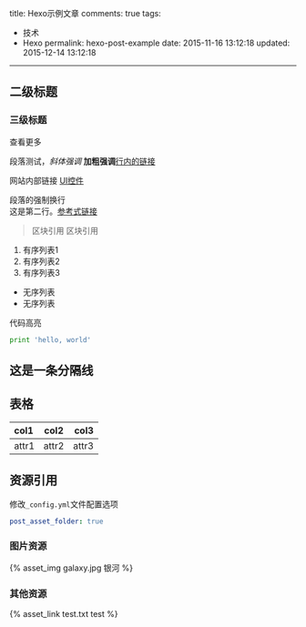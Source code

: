 title: Hexo示例文章
comments: true
tags:
  - 技术
  - Hexo
permalink: hexo-post-example
date: 2015-11-16 13:12:18
updated: 2015-12-14 13:12:18
---

## 二级标题
### 三级标题

查看更多

<!-- more -->

段落测试，*斜体强调* **加粗强调**[行内的链接](http://blog.pzxbc.com "可选的标题")

网站内部链接 [UI控件](/2015/12/11/cocos2dx-custom-pageview-control/)

段落的强制换行  
这是第二行。[参考式链接][链接id]

[链接id]: http://blog.pzxbc.com "可选的标题"

> 区块引用
> 区块引用

1. 有序列表1
2. 有序列表2
3. 有序列表3

* 无序列表
* 无序列表

代码高亮
```Python
print 'hello, world'
```

这是一条分隔线
---

## 表格
col1 | col2 | col3
:--- | :--: | ---:
attr1 | attr2 | attr3

## 资源引用
修改`_config.yml`文件配置选项
``` yml
post_asset_folder: true
```

### 图片资源
{% asset_img galaxy.jpg 银河 %}

### 其他资源
{% asset_link test.txt test %}
